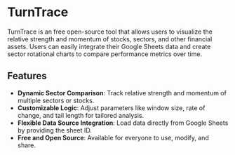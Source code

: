 # TurnTrace

TurnTrace is an free open-source tool that allows users to visualize the relative strength and momentum of stocks, sectors, and other financial assets. Users can easily integrate their Google Sheets data and create sector rotational charts to compare performance metrics over time.

## Features

- **Dynamic Sector Comparison**: Track relative strength and momentum of multiple sectors or stocks.
- **Customizable Logic**: Adjust parameters like window size, rate of change, and tail length for tailored analysis.
- **Flexible Data Source Integration**: Load data directly from Google Sheets by providing the sheet ID.
- **Free and Open Source**: Available for everyone to use, modify, and share.
